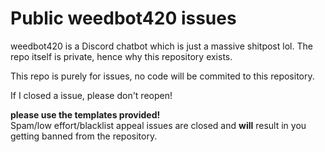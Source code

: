 # Public weedbot420 issues

weedbot420 is a Discord chatbot which is just a massive shitpost lol. The repo itself is private, hence why this repository exists.

This repo is purely for issues, no code will be commited to this repository.

If I closed a issue, please don't reopen!

**please use the templates provided!**  
Spam/low effort/blacklist appeal issues are closed and **will** result in you getting banned from the repository.
